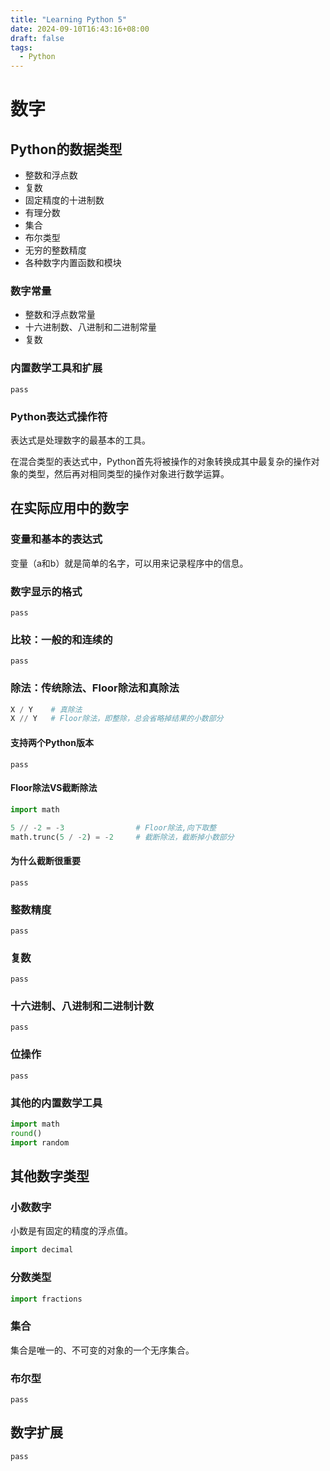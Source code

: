 ```yaml
---
title: "Learning Python 5"
date: 2024-09-10T16:43:16+08:00
draft: false
tags:
  - Python
---
```


# 数字
## Python的数据类型
- 整数和浮点数
- 复数
- 固定精度的十进制数
- 有理分数
- 集合
- 布尔类型
- 无穷的整数精度
- 各种数字内置函数和模块

### 数字常量

- 整数和浮点数常量
- 十六进制数、八进制和二进制常量
- 复数

### 内置数学工具和扩展
`pass`
### Python表达式操作符
表达式是处理数字的最基本的工具。

在混合类型的表达式中，Python首先将被操作的对象转换成其中最复杂的操作对象的类型，然后再对相同类型的操作对象进行数学运算。

## 在实际应用中的数字
### 变量和基本的表达式
变量（a和b）就是简单的名字，可以用来记录程序中的信息。

### 数字显示的格式
`pass`
### 比较：一般的和连续的
`pass`
### 除法：传统除法、Floor除法和真除法
```python
X / Y    # 真除法
X // Y   # Floor除法，即整除，总会省略掉结果的小数部分
```
#### 支持两个Python版本
`pass`
#### Floor除法VS截断除法

```python
import math

5 // -2 = -3                # Floor除法,向下取整
math.trunc(5 / -2) = -2     # 截断除法，截断掉小数部分
```
#### 为什么截断很重要
`pass`
### 整数精度
`pass`
### 复数
`pass`
### 十六进制、八进制和二进制计数
`pass`
### 位操作
`pass`
### 其他的内置数学工具
```python
import math
round()
import random
```
## 其他数字类型
### 小数数字
小数是有固定的精度的浮点值。
```python
import decimal
```
### 分数类型
```python
import fractions
```
### 集合
集合是唯一的、不可变的对象的一个无序集合。

### 布尔型
`pass`
## 数字扩展
`pass`


